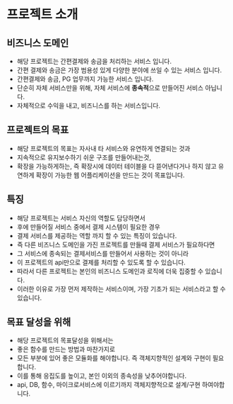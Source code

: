 # 프로젝트 소개

## 비즈니스 도메인
* 해당 프로젝트는 간편결제와 송금을 처리하는 서비스 입니다.
* 간편 결제와 송금은 가장 범용성 있게 다양한 분야에 쓰일 수 있는 서비스 입니다.
* 간편결제와 송금, PG 업무까지 가능한 서비스 입니다.
* 단순히 자체 서비스만을 위해, 자체 서비스에 **종속적**으로 만들어진 서비스 아닙니다.
* 자체적으로 수익을 내고, 비즈니스를 하는 서비스입니다.

## 프로젝트의 목표
* 해당 프로젝트의 목표는 자사내 타 서비스와 유연하게 연결되는 것과
* 지속적으로 유지보수하기 쉬운 구조를 만들어내는것,
* 확장을 가능하게하는, 즉 확장시에 데이터 테이블을 다 뜯어낸다거나 하지 않고 유연하게 확장이 가능한 웹 어플리케이션을 만드는 것이 목표입니다.

## 특징
* 해당 프로젝트는 서비스 자신의 역할도 담당하면서
* 후에 만들어질 서비스 중에서 결제 시스템이 필요한 경우
* 결제 서비스를 제공하는 역할 까지 할 수 있는 특징이 있습니다.
* 즉 다른 비즈니스 도메인을 가진 프로젝트를 만들때 결제 서비스가 필요하다면
* 그 서비스에 종속되는 결제서비스를 만들어서 사용하는 것이 아니라
* 이 프로젝트의 api만으로 결제를 처리할 수 있도록 할 수 있습니다.
* 따라서 다른 프로젝트는 본인의 비즈니스 도메인과 로직에 더욱 집중할 수 있습니다.
* 이러한 이유로 가장 먼저 제작하는 서비스이며, 가장 기초가 되는 서비스라고 할 수 있습니다.

## 목표 달성을 위해
* 해당 프로젝트의 목표달성을 위해서는
* 좋은 함수를 만드는 방법과 마찬가지로
* 모든 부분에 있어 좋은 모듈화를 해야합니다. 즉 객체지향적인 설계와 구현이 필요합니다.
* 이를 통해 응집도를 높이고, 본인 이외의 종속성을 낮추어야합니다.
* api, DB, 함수, 마이크로서비스에 이르기까지 객체지향적으로 설계/구현 하여야합니다.